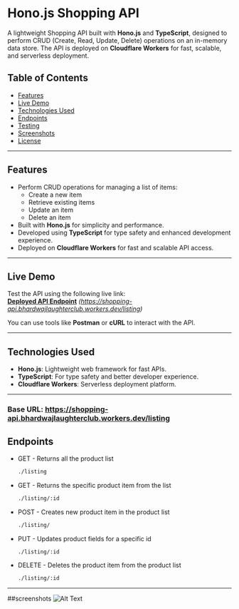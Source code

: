 # Hono.js Shopping API

A lightweight Shopping API built with **Hono.js** and **TypeScript**, designed to perform CRUD (Create, Read, Update, Delete) operations on an in-memory data store. The API is deployed on **Cloudflare Workers** for fast, scalable, and serverless deployment.

## Table of Contents

- [Features](#features)
- [Live Demo](#live-demo)
- [Technologies Used](#technologies-used)
- [Endpoints](#endpoints)
- [Testing](#testing)
- [Screenshots](#screenshots)
- [License](#license)

---

## Features

- Perform CRUD operations for managing a list of items:
  - Create a new item
  - Retrieve existing items
  - Update an item
  - Delete an item
- Built with **Hono.js** for simplicity and performance.
- Developed using **TypeScript** for type safety and enhanced development experience.
- Deployed on **Cloudflare Workers** for fast and scalable API access.

---

## Live Demo

Test the API using the following live link:  
**[Deployed API Endpoint](#)** *(https://shopping-api.bhardwajlaughterclub.workers.dev/listing)*

You can use tools like **Postman** or **cURL** to interact with the API.

---

## Technologies Used

- **Hono.js**: Lightweight web framework for fast APIs.
- **TypeScript**: For type safety and better developer experience.
- **Cloudflare Workers**: Serverless deployment platform.

---

 
### Base URL:  https://shopping-api.bhardwajlaughterclub.workers.dev/listing  

## Endpoints
- GET - Returns all the product list
    ```bash
  ./listing
- GET - Returns the specific product item from the list
  ```bash
  ./listing/:id
- POST - Creates new product item in the product list
  ```bash
  ./listing/
- PUT - Updates product fields for a specific id
  ```bash
  ./listing/:id
- DELETE - Deletes the product item from the product list
  ```bash
  ./listing/:id
---


##screenshots 
![Alt Text](postman-endpoint-test.png)
